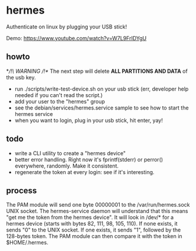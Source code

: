 # hermes

Authenticate on linux by plugging your USB stick!

Demo: https://www.youtube.com/watch?v=W7L9FrIDYgU

## howto

**/!\ WARNING /!\** The next step will delete **ALL PARTITIONS AND DATA** of the usb key.

- run ./scripts/write-test-device.sh on your usb stick (err, developer
  help needed if you can't read the script.)
- add your user to the "hermes" group
- see the debian/services/hermes.service sample to see how to start
  the hermes service
- when you want to login, plug in your usb stick, hit enter, yay!

## todo

- write a CLI utility to create a "hermes device"
- better error handling. Right now it's fprintf(stderr) or perror()
  everywhere, randomly. Make it consistent.
- regenerate the token at every login: see if it's interesting.

## process

The PAM module will send one byte 00000001 to the /var/run/hermes.sock
UNIX socket. The hermes-service daemon will understand that this means
"get me the token from the hermes device". It will look in /dev/* for
a hermes device (starts with bytes 82, 111, 98, 105, 110). If none
exists, it sends "0" to the UNIX socket. If one exists, it sends "1",
followed by the 128-bytes token. The PAM module can then compare it
with the token in $HOME/.hermes.
